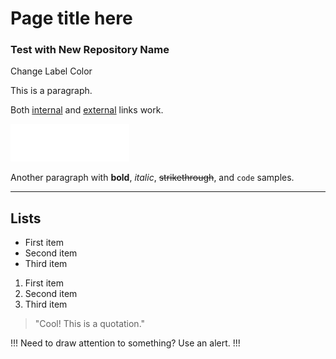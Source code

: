 # Page title here

### Test with New Repository Name

Change Label Color

This is a paragraph.

Both [internal](README.md) and [external](https://example.com) links work.

![Your logo](logo/HXA_logo_dark.png)

Another paragraph with **bold**, _italic_, ~~strikethrough~~, and `code` samples.

---

## Lists

- First item
- Second item
- Third item

1. First item
2. Second item
3. Third item

> "Cool! This is a quotation."

!!!
Need to draw attention to something? Use an alert.
!!!
